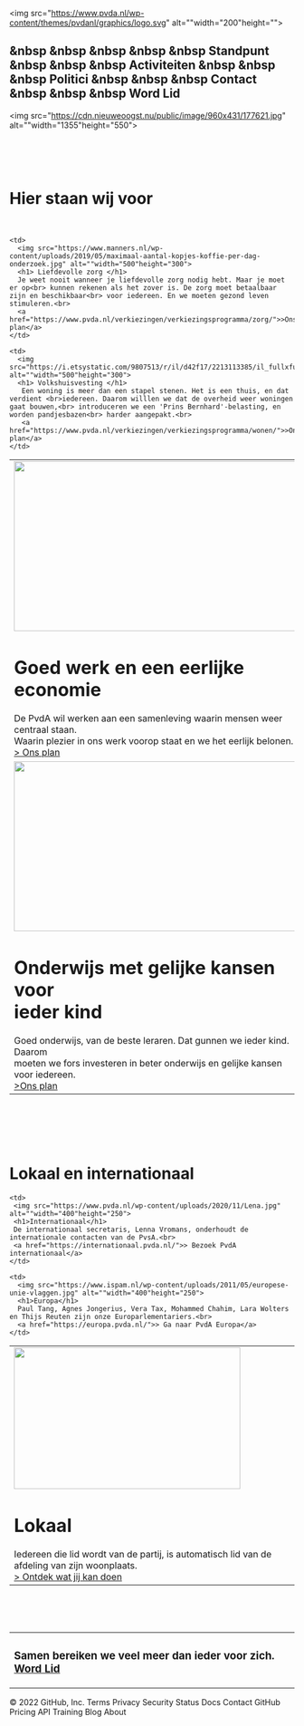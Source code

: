 <!DOCTYPE html>
<html>
  <head>
    <link rel="stylesheet" href="style.css">
    <title>PvdA</title>

 <img src="https://www.pvda.nl/wp-content/themes/pvdanl/graphics/logo.svg" alt=""width="200"height=""> <h2> &nbsp &nbsp &nbsp &nbsp &nbsp Standpunt &nbsp &nbsp &nbsp Activiteiten &nbsp &nbsp &nbsp Politici &nbsp &nbsp &nbsp Contact &nbsp &nbsp &nbsp Word Lid </h2>

<img src="https://cdn.nieuweoogst.nu/public/image/960x431/177621.jpg" alt=""width="1355"height="550">
  </head>
</html>
<br>
<br>
<br>
<html>
   <h1> <strong>Hier staan wij voor</strong> </h1>
<br>
<table>
  <tr>
    <td>
    <img src="https://bilder.t-online.de/b/88/41/18/40/id_88411840/920/tid_da/eine-pflanze-waechst-aus-euro-muenzen-die-ein-mann-in-haenden-haelt-symbolbild-auch-die-art-wie-sie-ihr-geld-anlegen-hat-folgen-fuer-das-klima-.jpg" alt=""width="500"height="300">
    <h1> Goed werk en een eerlijke economie  &nbsp &nbsp &nbsp</h1>
    De PvdA wil werken aan een samenleving waarin mensen weer centraal staan. <br>Waarin plezier in ons werk voorop staat en we het eerlijk belonen.<br>
    <a href="https://www.pvda.nl/verkiezingen/verkiezingsprogramma/werk-en-economie/">> Ons plan</a>
  </td>

    <td>
      <img src="https://www.manners.nl/wp-content/uploads/2019/05/maximaal-aantal-kopjes-koffie-per-dag-onderzoek.jpg" alt=""width="500"height="300">
      <h1> Liefdevolle zorg </h1>
      Je weet nooit wanneer je liefdevolle zorg nodig hebt. Maar je moet er op<br> kunnen rekenen als het zover is. De zorg moet betaalbaar zijn en beschikbaar<br> voor iedereen. En we moeten gezond leven stimuleren.<br>
      <a href="https://www.pvda.nl/verkiezingen/verkiezingsprogramma/zorg/">>Ons plan</a>
    </td>
  </tr>

<tr>
    <td>
      <img src="https://i-df.unimedias.fr/2017/09/01/ars.jpg" alt=""width="500"height="300">
      <h1> Onderwijs met gelijke kansen voor <br> ieder kind </h1>
       Goed onderwijs, van de beste leraren. Dat gunnen we ieder kind. Daarom <br>moeten we fors investeren in beter onderwijs en gelijke kansen voor iedereen.<br>
       <a href="https://www.pvda.nl/verkiezingen/verkiezingsprogramma/onderwijs/">>Ons plan</a>
    </td>

    <td>
      <img src="https://i.etsystatic.com/9807513/r/il/d42f17/2213113385/il_fullxfull.2213113385_e947.jpg" alt=""width="500"height="300">
      <h1> Volkshuisvesting </h1>
       Een woning is meer dan een stapel stenen. Het is een thuis, en dat verdient <br>iedereen. Daarom willlen we dat de overheid weer woningen gaat bouwen,<br> introduceren we een 'Prins Bernhard'-belasting, en worden pandjesbazen<br> harder aangepakt.<br>
       <a href="https://www.pvda.nl/verkiezingen/verkiezingsprogramma/wonen/">>Ons plan</a>
    </td>
  </tr>
</table>
</br>
<br>
<br>
<br>
<body>
  <h1>Lokaal en internationaal</h1>
</body>
<table>
  <tr>
    <td>
     <img src="https://www.blumen-fischer-flensburg.de/fileadmin/_processed_/9/5/csm_DSC_5699_12fe245289.jpg" alt=""width="400"height="250">
     <h1>Lokaal</h1>
     Iedereen die lid wordt van de partij, is automatisch lid van de afdeling van zijn woonplaats.<br>
     <a href="https://www.pvda.nl/lokale-afdelingen/">> Ontdek wat jij kan doen</a>
    </td>

    <td>
     <img src="https://www.pvda.nl/wp-content/uploads/2020/11/Lena.jpg" alt=""width="400"height="250">
     <h1>Internationaal</h1>
     De internationaal secretaris, Lenna Vromans, onderhoudt de internationale contacten van de PvsA.<br>
     <a href="https://internationaal.pvda.nl/">> Bezoek PvdA internationaal</a>
    </td>

    <td>
      <img src="https://www.ispam.nl/wp-content/uploads/2011/05/europese-unie-vlaggen.jpg" alt=""width="400"height="250">
      <h1>Europa</h1>
      Paul Tang, Agnes Jongerius, Vera Tax, Mohammed Chahim, Lara Wolters en Thijs Reuten zijn onze Europarlementariers.<br>
      <a href="https://europa.pvda.nl/">> Ga naar PvdA Europa</a>
    </td>
  </tr>
</table>
<br>
<br>
<br>
<div>
  <table>
    <tr>
      <td> <h3>Samen bereiken we veel meer dan ieder voor zich.<a href="https://www.pvda.nl/word-lid/"> Word Lid </a></h3> </td>
    </tr>
  </table>

</div>
© 2022 GitHub, Inc.
Terms
Privacy
Security
Status
Docs
Contact GitHub
Pricing
API
Training
Blog
About

